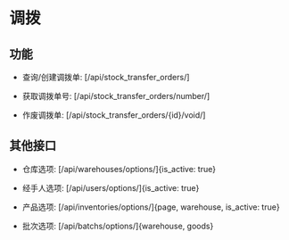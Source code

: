 # 调拨


## 功能

- 查询/创建调拨单:
[/api/stock_transfer_orders/]

- 获取调拨单号:
[/api/stock_transfer_orders/number/]

- 作废调拨单:
[/api/stock_transfer_orders/{id}/void/]


## 其他接口

- 仓库选项:
[/api/warehouses/options/]{is_active: true}

- 经手人选项:
[/api/users/options/]{is_active: true}

- 产品选项:
[/api/inventories/options/]{page, warehouse, is_active: true}

- 批次选项:
[/api/batchs/options/]{warehouse, goods}
